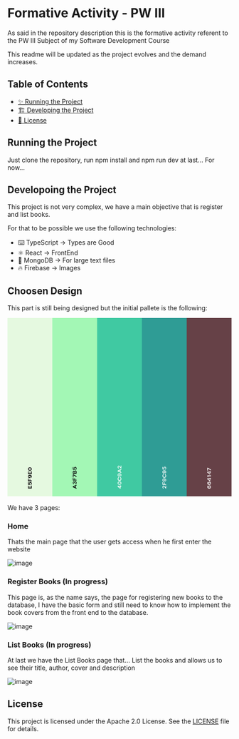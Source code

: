 # Formative Activity - PW III

As said in the repository description this is the formative activity referent to the PW III Subject of my Software Development Course

This readme will be updated as the project evolves and the demand increases.

## Table of Contents
- [✨ Running the Project](#running-the-project)
- [🏗️ Developing the Project](#developing-the-project)
- [📄 License](#license)

## Running the Project

Just clone the repository, run npm install and npm run dev at last... For now...

## Developoing the Project

This project is not very complex, we have a main objective that is register and list books.

For that to be possible we use the following technologies:

- ⌨️ TypeScript -> Types are Good
- ⚛️ React -> FrontEnd
- 🍂 MongoDB -> For large text files
- 🔥 Firebase -> Images

## Choosen Design

This part is still being designed but the initial pallete is the following:

<img src="docs/colorPallete.png" alt="Color Pallete" width="600" height="400">

We have 3 pages:

### Home

Thats the main page that the user gets access when he first enter the website

![image](https://github.com/user-attachments/assets/cc1efa4f-afb0-40b6-a4c7-131f745e02c3)

### Register Books (In progress)

This page is, as the name says, the page for registering new books to the database, I have the basic form and still need to know how to implement the book covers from the front end to the database.

![image](https://github.com/user-attachments/assets/45635e6a-835d-4500-9175-a63fe8036c62)

### List Books (In progress)

At last we have the List Books page that... List the books and allows us to see their title, author, cover and description

![image](https://github.com/user-attachments/assets/ba63af84-d32b-4ad4-9921-5b76c4a6deb7)


## License

This project is licensed under the Apache 2.0 License. See the [LICENSE](LICENSE) file for details.
